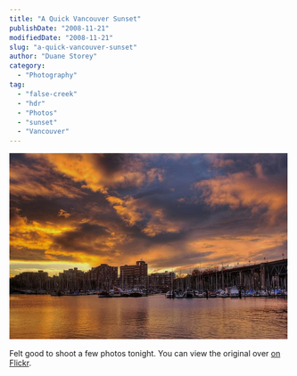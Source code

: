 ```yaml
---
title: "A Quick Vancouver Sunset"
publishDate: "2008-11-21"
modifiedDate: "2008-11-21"
slug: "a-quick-vancouver-sunset"
author: "Duane Storey"
category:
  - "Photography"
tag:
  - "false-creek"
  - "hdr"
  - "Photos"
  - "sunset"
  - "Vancouver"
---
```


![Vancouver Sunset](_images/a-quick-vancouver-sunset-1.jpg)

Felt good to shoot a few photos tonight. You can view the original over [on Flickr](http://flickr.com/photos/duanestorey/3046321489/).